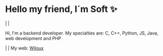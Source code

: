 # Hello my friend, I´m Soft ✨
|
|
 <p>Hi, I'm a backend developer. My specialties are: C, C++, Python, JS, Java, web development and PHP</p>
 |
 |
 My web: <a href="wiloux.rf.gd">Wiloux</a>

 
